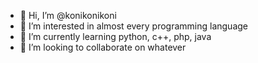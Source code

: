 - 👋 Hi, I’m @konikonikoni
- 👀 I’m interested in almost every programming language
- 🌱 I’m currently learning python, c++, php, java
- 💞️ I’m looking to collaborate on whatever

<!---
konikonikoni/konikonikoni is a ✨ special ✨ repository because its `README.md` (this file) appears on your GitHub profile.
You can click the Preview link to take a look at your changes.
--->

